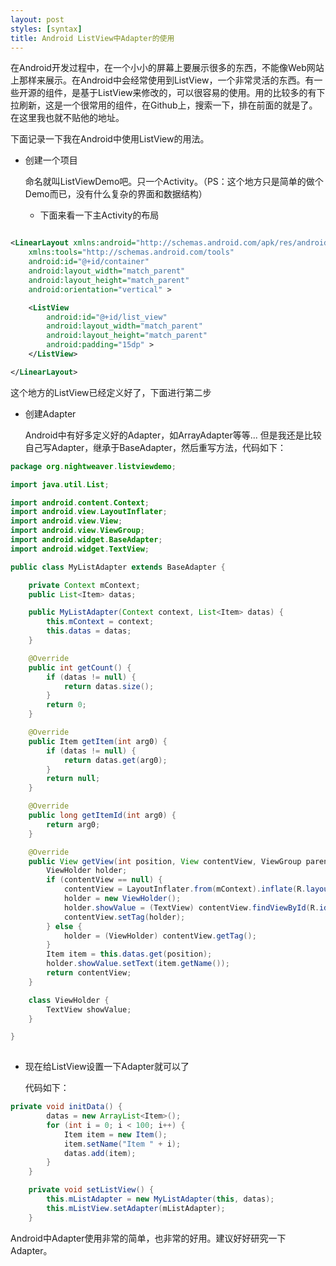 ```yaml
---
layout: post
styles: [syntax]
title: Android ListView中Adapter的使用
---
```


在Android开发过程中，在一个小小的屏幕上要展示很多的东西，不能像Web网站上那样来展示。在Android中会经常使用到ListView，一个非常灵活的东西。有一些开源的组件，是基于ListView来修改的，可以很容易的使用。用的比较多的有下拉刷新，这是一个很常用的组件，在Github上，搜索一下，排在前面的就是了。在这里我也就不贴他的地址。

下面记录一下我在Android中使用ListView的用法。

- 创建一个项目
	
	命名就叫ListViewDemo吧。只一个Activity。（PS：这个地方只是简单的做个Demo而已，没有什么复杂的界面和数据结构）
	
	- 下面来看一下主Activity的布局
	
```xml

<LinearLayout xmlns:android="http://schemas.android.com/apk/res/android"
    xmlns:tools="http://schemas.android.com/tools"
    android:id="@+id/container"
    android:layout_width="match_parent"
    android:layout_height="match_parent"
    android:orientation="vertical" >

    <ListView
        android:id="@+id/list_view"
        android:layout_width="match_parent"
        android:layout_height="match_parent"
        android:padding="15dp" >
    </ListView>

</LinearLayout>

```

这个地方的ListView已经定义好了，下面进行第二步

- 创建Adapter

	Android中有好多定义好的Adapter，如ArrayAdapter等等... 但是我还是比较自己写Adapter，继承于BaseAdapter，然后重写方法，代码如下：

```java
package org.nightweaver.listviewdemo;

import java.util.List;

import android.content.Context;
import android.view.LayoutInflater;
import android.view.View;
import android.view.ViewGroup;
import android.widget.BaseAdapter;
import android.widget.TextView;

public class MyListAdapter extends BaseAdapter {

	private Context mContext;
	public List<Item> datas;

	public MyListAdapter(Context context, List<Item> datas) {
		this.mContext = context;
		this.datas = datas;
	}

	@Override
	public int getCount() {
		if (datas != null) {
			return datas.size();
		}
		return 0;
	}

	@Override
	public Item getItem(int arg0) {
		if (datas != null) {
			return datas.get(arg0);
		}
		return null;
	}

	@Override
	public long getItemId(int arg0) {
		return arg0;
	}

	@Override
	public View getView(int position, View contentView, ViewGroup parent) {
		ViewHolder holder;
		if (contentView == null) {
			contentView = LayoutInflater.from(mContext).inflate(R.layout.item_layout, null);
			holder = new ViewHolder();
			holder.showValue = (TextView) contentView.findViewById(R.id.show_value);
			contentView.setTag(holder);
		} else {
			holder = (ViewHolder) contentView.getTag();
		}
		Item item = this.datas.get(position);
		holder.showValue.setText(item.getName());
		return contentView;
	}

	class ViewHolder {
		TextView showValue;
	}

}
 
```

- 现在给ListView设置一下Adapter就可以了

	代码如下：
	
```java
private void initData() {
		datas = new ArrayList<Item>();
		for (int i = 0; i < 100; i++) {
			Item item = new Item();
			item.setName("Item " + i);
			datas.add(item);
		}
	}

	private void setListView() {
		this.mListAdapter = new MyListAdapter(this, datas);
		this.mListView.setAdapter(mListAdapter);
	}
```

Android中Adapter使用非常的简单，也非常的好用。建议好好研究一下Adapter。